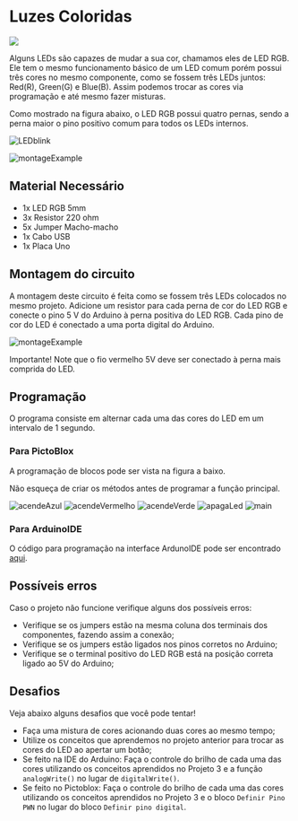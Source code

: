 # Luzes Coloridas

<div style="display: inline_block">
  <img src="https://img.shields.io/badge/Arduino-Uno-blue">
</div>

Alguns LEDs são capazes de mudar a sua cor, chamamos eles de LED RGB. Ele tem o mesmo funcionamento básico de um LED comum porém possui três cores no mesmo componente, como se fossem três LEDs juntos: Red(R), Green(G) e Blue(B). Assim podemos trocar as cores via programação e até mesmo fazer misturas.

Como mostrado na figura abaixo, o LED RGB possui quatro pernas, sendo a perna maior o pino positivo comum
para todos os LEDs internos.

![LEDblink](img/im1.png)

![montageExample](img/im2.png)

## Material Necessário

- 1x LED RGB 5mm
- 3x Resistor 220 ohm
- 5x Jumper Macho-macho
- 1x Cabo USB
- 1x Placa Uno

## Montagem do circuito

A montagem deste circuito é feita como se fossem três LEDs colocados no mesmo projeto. Adicione um resistor para cada perna de cor do LED RGB e conecte o pino 5 V do Arduino à perna positiva do LED RGB. Cada pino de cor do LED é conectado a uma porta digital do Arduino.

![montageExample](img/im3.png)

Importante! Note que o fio vermelho 5V deve ser conectado à perna mais comprida do LED.

## Programação

O programa consiste em alternar cada uma das cores do LED em um intervalo de 1 segundo.

### Para PictoBlox

A programação de blocos pode ser vista na figura a baixo.

Não esqueça de criar os métodos antes de programar a função principal.

![acendeAzul](PictoBlox/acendeAzul.png)
![acendeVermelho](PictoBlox/acendeVermelho.png)
![acendeVerde](PictoBlox/acendeVerde.png)
![apagaLed](PictoBlox/apagaLed.png)
![main](PictoBlox/main.png)

### Para ArduinoIDE

O código para programação na interface ArdunoIDE pode ser encontrado [aqui](ArduinoIDE/ArduinoIDE.cpp).

## Possíveis erros

Caso o projeto não funcione verifique alguns dos possíveis erros:

- Verifique se os jumpers estão na mesma coluna dos terminais dos componentes, fazendo assim a conexão;
- Verifique se os jumpers estão ligados nos pinos corretos no Arduino;
- Verifique se o terminal positivo do LED RGB está na posição correta ligado ao 5V do Arduino;

## Desafios

Veja abaixo alguns desafios que você pode tentar!

- Faça uma mistura de cores acionando duas cores ao mesmo tempo;
- Utilize os conceitos que aprendemos no projeto anterior para trocar as cores do LED ao apertar um botão;
- Se feito na IDE do Arduino: Faça o controle do brilho de cada uma das cores utilizando os conceitos aprendidos no Projeto 3 e a função `analogWrite()` no lugar de `digitalWrite()`.
- Se feito no Pictoblox: Faça o controle do brilho de cada uma das cores utilizando os conceitos aprendidos no Projeto 3 e o bloco `Definir Pino PWN` no lugar do bloco `Definir pino digital`.
